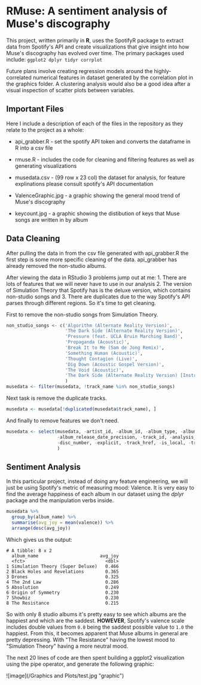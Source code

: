 # RMuse: A sentiment analysis of Muse's discography

This project, written primarily in **R**, uses the SpotifyR package to extract data from Spotify's API and create visualizations that give insight into how Muse's discography has evolved over time. The primary packages used include: `ggplot2 dplyr tidyr corrplot`

Future plans involve creating regression models around the highly-correlated numerical features in dataset generated by the correlation plot in the graphics folder. A clustering analysis would also be a good idea after a visual inspection of scatter plots between variables.

## Important Files

Here I include a description of each of the files in the repository as they relate to the project as a whole:

+ api_grabber.R - set the spotify API token and converts the dataframe in R into a csv file 
+ rmuse.R - includes the code for cleaning and filtering features as well as generating visualizations
+ musedata.csv - (99 row x 23 col) the dataset for analysis, for feature explinations please consult spotify's API documentation

+ ValenceGraphic.jpg - a graphic showing the general mood trend of Muse's discography
+ keycount.jpg - a graphic showing the distibution of keys that Muse songs are written in by album

## Data Cleaning 

After pulling the data in from the csv file generated with api_grabber.R the first step is some more specific cleaning of the data. api_grabber has already removed the non-studio albums.

After viewing the data in RStudio 3 problems jump out at me: 1. There are lots of features that we will never have to use in our analysis 2. The version of Simulation Theory that Spotify has is the deluxe version, which contains non-studio songs and 3. There are duplicates due to the way Spotify's API parses through different regions. So it's time to get cleaning.

First to remove the non-studio songs from Simulation Theory.

```R
non_studio_songs <- c('Algorithm (Alternate Reality Version)',
                      'The Dark Side (Alternate Reality Version)',
                      'Pressure (feat. UCLA Bruin Marching Band)',
                      'Propaganda (Acoustic)',
                      'Break It to Me (Sam de Jong Remix)',
                      'Something Human (Acoustic)',
                      'Thought Contagion (Live)',
                      'Dig Down (Acoustic Gospel Version)',
                      'The Void (Acoustic)',
                      'The Dark Side (Alternate Reality Version) [Instrumental] - Alternate Reality Version; Instrumental'
                      )
musedata <- filter(musedata, !track_name %in% non_studio_songs)
```
Next task is remove the duplicate tracks.

```R
musedata <- musedata[!duplicated(musedata$track_name), ]
```

And finally to remove features we don't need.
```R
musedata <- select(musedata, -artist_id, -album_id, -album_type, -album_images, -album_release_date,
                   -album_release_date_precision, -track_id, -analysis_url, -artists, -available_markets,
                   -disc_number, -explicit, -track_href, -is_local, -track_preview_url, -type, -track_uri
                   )
```

## Sentiment Analysis

In this particular project, instead of doing any feature engineering, we will just be using Spotify's metric of measuring mood: Valence. It is very easy to find the average happiness of each album in our dataset using the *dplyr* package and the manipulation verbs inside.

```R
musedata %>%
  group_by(album_name) %>%
  summarise(avg_joy = mean(valence)) %>%
  arrange(desc(avg_joy))
```
Which gives us the output:
```
# A tibble: 8 x 2
  album_name                       avg_joy
  <fct>                              <dbl>
1 Simulation Theory (Super Deluxe)   0.466
2 Black Holes and Revelations        0.365
3 Drones                             0.325
4 The 2nd Law                        0.286
5 Absolution                         0.249
6 Origin of Symmetry                 0.230
7 Showbiz                            0.230
8 The Resistance                     0.215
```
So with only 8 studio albums it's pretty easy to see which albums are the happiest and which are the saddest. **HOWEVER**, Spotify's valence scale includes double values from `0.0` being the saddest possible value to `1.0` the happiest. From this, it becomes apparent that Muse albums in general are pretty depressing. With "The Resistance" having the lowest mood to "Simulation Theory" having a more neutral mood.

The next 20 lines of code are then spent building a ggplot2 visualization using the pipe operator, and generate the following graphic:

![image](/Graphics and Plots/test.jpg "graphic")
